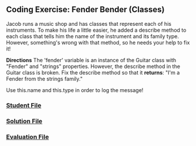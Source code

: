 ## Coding Exercise: Fender Bender (Classes)

Jacob runs a music shop and has classes that represent each of his instruments. To make his life a little easier, he added a describe method to each class that tells him the name of the instrument and its family type. However, something's wrong with that method, so he needs your help to fix it!

**Directions**
The 'fender' variable is an instance of the Guitar class with "Fender" and "strings" properties. However, the describe method in the Guitar class is broken. Fix the describe method so that it **returns**:
"I'm a Fender from the strings family."

Use this.name and this.type in order to log the message!

### [Student File](./student.js)

### [Solution File]('./solution.js')

### [Evaluation File]('./evaluate.js')
